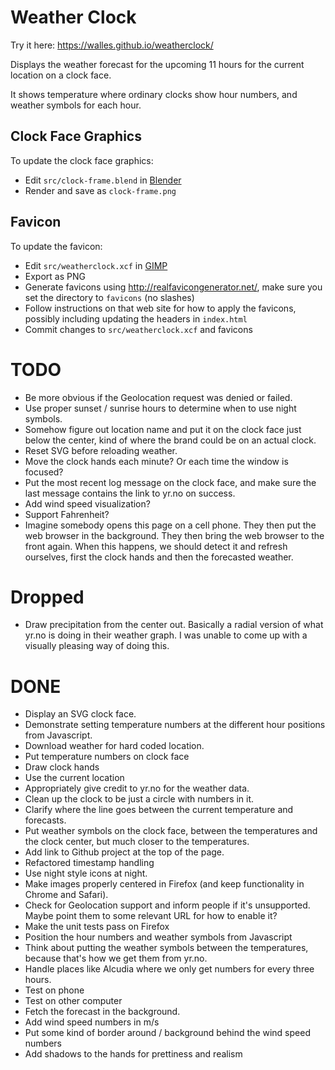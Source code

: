 # Weather Clock
Try it here: <https://walles.github.io/weatherclock/>

Displays the weather forecast for the upcoming 11 hours for the current
location on a clock face.

It shows temperature where ordinary clocks show hour numbers, and weather
symbols for each hour.

## Clock Face Graphics
To update the clock face graphics:
* Edit `src/clock-frame.blend` in [Blender](https://blender.org)
* Render and save as `clock-frame.png`

## Favicon
To update the favicon:
* Edit `src/weatherclock.xcf` in [GIMP](https://gimp.org/)
* Export as PNG
* Generate favicons using <http://realfavicongenerator.net/>, make sure you
set the directory to `favicons` (no slashes)
* Follow instructions on that web site for how to apply the favicons, possibly
including updating the headers in `index.html`
* Commit changes to `src/weatherclock.xcf` and favicons

# TODO
* Be more obvious if the Geolocation request was denied or failed.
* Use proper sunset / sunrise hours to determine when to use night symbols.
* Somehow figure out location name and put it on the clock face just below the
center, kind of where the brand could be on an actual clock.
* Reset SVG before reloading weather.
* Move the clock hands each minute? Or each time the window is focused?
* Put the most recent log message on the clock face, and make sure the last
message contains the link to yr.no on success.
* Add wind speed visualization?
* Support Fahrenheit?
* Imagine somebody opens this page on a cell phone. They then put the web
  browser in the background. They then bring the web browser to the front again.
  When this happens, we should detect it and refresh ourselves, first the clock
  hands and then the forecasted weather.

# Dropped
* Draw precipitation from the center out. Basically a radial version of what
yr.no is doing in their weather graph. I was unable to come up with a visually
pleasing way of doing this.

# DONE
* Display an SVG clock face.
* Demonstrate setting temperature numbers at the different hour positions from Javascript.
* Download weather for hard coded location.
* Put temperature numbers on clock face
* Draw clock hands
* Use the current location
* Appropriately give credit to yr.no for the weather data.
* Clean up the clock to be just a circle with numbers in it.
* Clarify where the line goes between the current temperature and forecasts.
* Put weather symbols on the clock face, between the temperatures and the clock
center, but much closer to the temperatures.
* Add link to Github project at the top of the page.
* Refactored timestamp handling
* Use night style icons at night.
* Make images properly centered in Firefox (and keep functionality in Chrome and
Safari).
* Check for Geolocation support and inform people if it's unsupported. Maybe
point them to some relevant URL for how to enable it?
* Make the unit tests pass on Firefox
* Position the hour numbers and weather symbols from Javascript
* Think about putting the weather symbols between the temperatures, because
  that's how we get them from yr.no.
* Handle places like Alcudia where we only get numbers for every three hours.
* Test on phone
* Test on other computer
* Fetch the forecast in the background.
* Add wind speed numbers in m/s
* Put some kind of border around / background behind the wind speed numbers
* Add shadows to the hands for prettiness and realism
